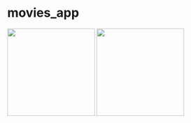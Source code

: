 # movies_app

<img src="https://user-images.githubusercontent.com/93403100/198415275-2dc2d395-896c-4345-9b6a-ba136ed30e4e.png" width="200"/> <img src="https://user-images.githubusercontent.com/93403100/198415407-1702ab00-d73e-40c5-8572-f5c30bd479df.png" width="200"/>
